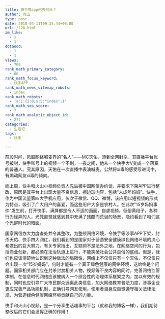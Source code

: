 ```yaml
---
title: 快手等app何去何从？
author: 青山
type: post
date: 2018-04-11T09:35:44+00:00
url: /228.html
zm_like:
  - 1
  - 1
dotGood:
  - 1
  - 1
views:
  - 706
rank_math_primary_category:
  - 66
rank_math_focus_keyword:
  - 快手APP
rank_math_news_sitemap_robots:
  - index
rank_math_robots:
  - 'a:1:{i:0;s:5:"index";}'
rank_math_seo_score:
  - 7
rank_math_analytic_object_id:
  - 277
categories:
  - 生活记
tags:
  - 快手

---
```

前段时间，风靡网络喊麦界的“名人”——MC天佑，遭到全网封杀，其直播平台账号被封，快手账号上的视频一个不剩，一夜之间，他从一个快手大V变成一个落寞的普通人。究其原因，天佑在一次直播中表演喊麦，公然将xi毒的感受写进词中，有煽动网友xi毒的倾向。

而上周，快手和火山小视频负责人先后被中国网信办约谈，并要求下架APP进行整改，原因是其平台上出现大量不良信息，擦边球内容，包括“未成年妈妈”。快手，作为中国流量第四大手机应用，仅次于微信、QQ、微博，该应用以短视频的形式为特点，吸引了广大用户的喜爱，而这些用户大多是农村人。在此次“15岁妈妈事件”发生前，打开快手，满屏都是令人不适的画面，自虐视频，低俗黄段子，各种行为怪异的人，光凭直觉就感到其中充满了残酷而荒诞的场景，隐约看到了咱们这个光鲜时代的暗面。

国家网信办大力度查处并令其整改，为整顿网络环境，令快手等涉事APP下架，封杀天佑、快手四大网红，我们看到的是国家对于营造安全健康绿色网络环境的决心和做出的巨大努力。有关专家指出，互联网不是法外之地，在网络空间的行为，包括商业创新，都必须在法治轨道上进行，不能突破社会公共良俗的底线。但是，我们也应该清楚地认识到这种做法的局限性，网络上不仅仅只有一个天佑，不仅仅只会出现一次“15岁妈妈”，何时才能有一个真正绿色健康的网络环境，这始终是个问题。国家相关部门应在封杀封禁相关人物，视频等不良内容的同时，完善网络监管体制，在信息时代网络应该被纳入一个综合性的治理体系框架之内，加以有效的规制，同时也应引导广大市民群众远离此类信息，加大网络教育普法力度，涉事企业更应完善产品功能机制，正确引导网友使用，使用者自身应自觉遵守相关法律法规，为营造绿色健康网络环境贡献自己的力量。

快手和火山小视频，是一个分享生活趣事的平台（就和我的博客一样），我们期待整改后的它们会发挥正确的作用！